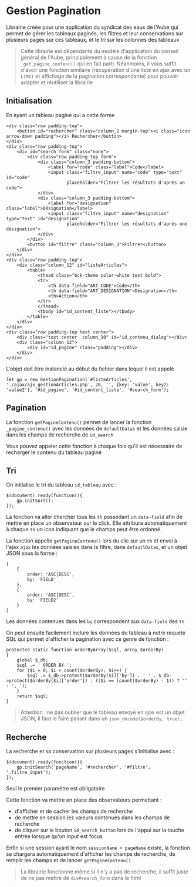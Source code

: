 **Gestion Pagination**
======================

Librairie créée pour une application du syndicat des eaux de l'Aube qui permet de gérer les tableaux paginés, les filtres et leur conservations sur plusieurs pages sur ces tableaux, et le tri sur les colonnes des tableaux

> Cette librairie est dépendante du modèle d'application du conseil général de l'Aube, principalement à cause de la fonction `_get_pagine_contenu()` qui en fait parti. Néanmoins, il vous suffit d'avoir une fonction similaire (récupération d'une liste en ajax avec un `LIMIT` et affichage de la pagination correspondante) pour pouvoir adapter et réutiliser la librairie

**Initialisation**
------------------
En ayant un tableau paginé qui a cette forme

    <div class="row padding-top">
        <button id="rechercher" class="column_2 margin-top"><i class="icon arrow-down padding"></i> Rechercher</button>
    </div>
    <div class="row padding-top">
        <div id="search_form" class="none">
            <div class="row padding-top form">
                <div class="column_3 padding-bottom">
                    <label for="code" class="label">Code</label>
                    <input class="filtre_input" name="code" type="text" id="code"
                           placeholder="Filtrer les résultats d'après un code">
                </div>
                <div class="column_3 padding-bottom">
                    <label for="designation" class="label">Désignation</label>
                    <input class="filtre_input" name="designation" type="text" id="designation"
                           placeholder="Filtrer les résultats d'après une désignation">
                </div>
            </div>
            <button id="filtre" class="column_3">Filtrer</button>
        </div>
    </div>
    <div class="row padding-top">
        <div class="column_12" id="listeArticles">
            <table>
                <thead class="bck-theme color-white text bold">
                <tr>
                    <th data-field="ART_CODE">Code</th>
                    <th data-field="ART_DESIGNATION">Désignation</th>
                    <th>Action</th>
                </tr>
                </thead>
                <tbody id="id_content_liste"></tbody>
            </table>
        </div>
    </div>
    <div class="row padding-top text center">
        <div class="text center  column_10" id="id_contenu_dialog"></div>
        <div class="column_12">
            <div id="id_pagine" class="padding"></div>
        </div>
    </div>

L'objet doit être instancié au début du fichier dans lequel il est appelé

    let gp = new GestionPagination('#listeArticles', './ajax/ajx_gestionArticles.php', 20, '', {key: 'value', key2: 'value2'}, '#id_pagine', '#id_content_liste', '#search_form');


**Pagination**
--------------
La fonction `getPagineContenu()` permet de lancer la fonction `_pagine_contenu()` avec les données de `defaultDatas` et les données saisie dans les champs de recherche de `id_search`

Vous pouvez appeler cette fonction à chaque fois qu'il est nécessaire de recharger le contenu du tableau paginé

**Tri**
-------
On initialise le tri du tableau `id_tableau` avec : 

    $(document).ready(function(){
        gp.initSort();
    });

La fonction va aller chercher tous les `th` possédant un `data-field` afin de mettre en place un observateur sur le click.
Elle attribura automatiquement à chaque `th` un icon indiquant que le champs peut être ordonné.

La fonction appelle `getPagineContenu()` lors du clic sur un `th` et envoi à l'ajax `ajax` les données saisies dans le filtre, dans `defautlDatas`, et un objet JSON sous la forme :
    
    [
        {
            order: 'ASC|DESC',
            by: 'FIELD'
        }, 
        {
            order: 'ASC|DESC',
            by: 'FIELD2'
        }
    ] 

Les données contenues dans les `by` correspondent aux `data-field` des `th`

On peut ensuite facilement inclure les données du tableau à notre requete SQL qui permet d'afficher la pagination avec ce genre de fonction : 

    protected static function orderByArray($sql, array $orderBy)
    {
        global $_db;
        $sql .= ' ORDER BY ';
        for ($i = 0; $i < count($orderBy); $i++) {
            $sql .= $_db->protect($orderBy[$i]['by']) . ' ' . $_db->protect($orderBy[$i]['order']) . (($i == (count($orderBy) - 1)) ? '' : ', ');
        }
        return $sql;
    }

> Attention : ne pas oublier que le tableau envoyé en ajax est un objet JSON, il faut le faire passer dans un `json_decode($orderBy, true);`

**Recherche**
-------------
La recherche et sa conservation sur plusieurs pages s'initialise avec :

    $(document).ready(function(){
        gp.initSearch('pageName', '#rechercher', '#filtre', '.filtre_input');
    });

Seul le premier paramètre est obligatoire

Cette fonction va mettre en place des observateurs permettant :
 - d'afficher et de cacher les champs de recherche
 - de mettre en session les valeurs contenues dans les champs de recherche
 - de cliquer sur le bouton `id_search_button` lors de l'appui sur la touche entrée lorsque qu'un input est focus
 
Enfin si une session ayant le nom `sessionName + pageName` existe, la fonction se chargera automatiquement d'afficher les champs de recherche, de remplir les champs et de lancer `getPagineContenu()`

> La librairie fonctionne même si il n'y a pas de recherche, il suffit juste de ne pas mettre de `div#search_form` dans le html